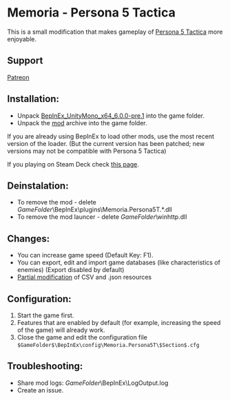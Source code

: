 # Memoria - Persona 5 Tactica
This is a small modification that makes gameplay of [Persona 5 Tactica](https://store.steampowered.com/app/2254740/Persona_5_Tactica/) more enjoyable. 

## Support
[Patreon](https://www.patreon.com/Albeoris?fan_landing=true)

## Installation:
- Unpack [BepInEx_UnityMono_x64_6.0.0-pre.1](https://github.com/Albeoris/Memoria.Persona5T/releases/download/v2023.12.26/BepInEx.6.0.0-be.674.-.Persona.5.Tactica.zip) into the game folder.
- Unpack the [mod](https://github.com/Albeoris/Memoria.Persona5T/releases/download/v2023.12.26/Memoria.Persona5T.Steam_v2023.12.26.zip) archive into the game folder.

If you are already using BepInEx to load other mods, use the most recent version of the loader.
(But the current version has been patched; new versions may not be compatible with Persona 5 Tactica)

If you playing on Steam Deck check [this page](https://github.com/Albeoris/Memoria.FFPR/wiki/Steam-Deck).

## Deinstalation:
- To remove the mod - delete $GameFolder$\BepInEx\plugins\Memoria.Persona5T.*.dll
- To remove the mod launcer - delete $GameFolder$\winhttp.dll

## Changes:
- You can increase game speed (Default Key: F1).
- You can export, edit and import game databases (like characteristics of enemies) (Export disabled by default)
- [Partial modification](https://github.com/Albeoris/Memoria.Persona5T/wiki/Features-Mods) of CSV and .json resources

## Configuration:

1. Start the game first.
2. Features that are enabled by default (for example, increasing the speed of the game) will already work.
3. Close the game and edit the configuration file `$GameFolder$\BepInEx\config\Memoria.Persona5T\$Section$.cfg`
   
## Troubleshooting:

- Share mod logs: $GameFolder$\BepInEx\LogOutput.log
- Create an issue.
